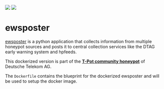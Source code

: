 [![](https://images.microbadger.com/badges/version/blackhatch/ewsposter:1811.svg)](https://microbadger.com/images/blackhatch/ewsposter:1811 "Get your own version badge on microbadger.com") [![](https://images.microbadger.com/badges/image/blackhatch/ewsposter:1811.svg)](https://microbadger.com/images/blackhatch/ewsposter:1811 "Get your own image badge on microbadger.com")

# ewsposter

[ewsposter](https://github.com/armedpot/ewsposter) is a python application that collects information from multiple honeypot sources and posts it to central collection services like the DTAG early warning system and hpfeeds.

This dockerized version is part of the **[T-Pot community honeypot](http://github.com/dtag-dev-sec/beehivece)** of Deutsche Telekom AG.

The `Dockerfile` contains the blueprint for the dockerized ewsposter and will be used to setup the docker image.  
